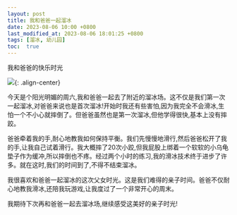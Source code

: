 ```yaml
---
layout: post
title: 我和爸爸一起溜冰
date: 2023-08-06 10:00 +0800
last_modified_at: 2023-08-06 18:01:25 +0800
tags: [溜冰, 幼儿园]
toc:  true
---
```

我和爸爸的快乐时光

 <img src="/images/posts/2023-08-06/溜冰.JPG">{: .align-center}

今天是个阳光明媚的周六,我和爸爸一起去了附近的溜冰场。这不仅是我们第一次一起溜冰,对爸爸来说也是首次溜冰!开始时我还有些害怕,因为我完全不会滑冰,生怕一个不小心就摔倒了。但爸爸虽然也是第一次溜冰,但他学得很快,基本上没有摔跤。

爸爸牵着我的手,耐心地教我如何保持平衡。我们先慢慢地滑行,然后爸爸松开了我的手,让我自己试着滑行。我大概摔了20次小跤,但我屁股上绑着一个软软的小乌龟垫子作为缓冲,所以摔倒也不疼。经过两个小时的练习,我的滑冰技术终于进步了许多。就在这时,我们的时间到了,不得不结束溜冰。

我很喜欢和爸爸一起溜冰的这次父女时光。这是我们难得的亲子时间。爸爸不仅耐心地教我滑冰,还陪我玩游戏,让我度过了一个非常开心的周末。

我期待下次再和爸爸一起去溜冰场,继续感受这美好的亲子时光!
